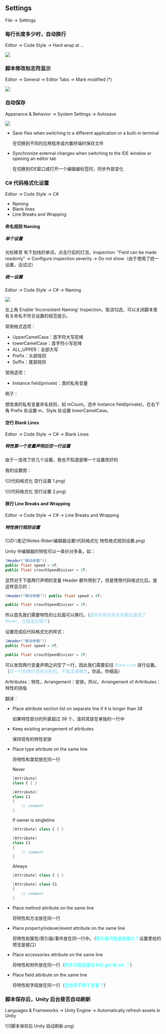 ## Settings

File -> Settings

### 每行长度多少时，自动换行

Editor -> Code Style -> Hard wrap at ...

![](每行多少长度时自动换行.png)

### 脚本修改标志符显示

Editor -> General -> Editor Tabs -> Mark modifled (*)

![](脚本修改标志符显示.png)

### 自动保存

Apperance & Behavior -> System Settings -> Autosave

![](自动保存.png)

- Save files when switching to a different application or a built-in terminal

  在切换到不同的应用程序或内置终端时保存文件

- Synchronize external changes when switching to the IDE window or opening an editor tab

  在切换到IDE窗口或打开一个编辑器标签时，同步外部变化

### C# 代码格式化设置

Editor -> Code Style -> C#

- Naming
- Blank lInes
- Line Breaks and Wrapping

#### 命名规则 Naming

##### 单个设置

光标移至 有下划线的单词，点击行前的灯泡，Inspection: "Field can be made readonly" -> Configure inspection severity -> Do not show（由于使用了统一设置，没试过）

##### 统一设置

Editor -> Code Style -> C# -> Naming

![](命名规则.png)

左上角 Enable ‘Inconsistent Naming’ Inspection，取消勾选，可以关闭脚本里有关命名不符合设置的规范提示。

常用格式选项：

- UpperCamelCase：首字符大写驼峰
- lowerCamelCase：首字符小写驼峰
- ALL_UPPER：全部大写
- Prefix：头部规则
- Suffix：尾部规则

常用选项：

- Instance field(private)：类的私有变量

例子：

想改类的私有变量命名规则，如 mCount。选中 Instance field(private)，在右下角 Prefix 处设置 m，Style 处设置 lowerCamelCase。

#### 空行 Blank Lines

Editor -> Code Style -> C# -> Blank Lines

##### 特性第一个变量声明后空一行设置

由于一连改了好几个设置，我也不知道是哪一个设置改好的

我的设置图：

![](代码格式化 空行设置 1.png)

![](代码格式化 空行设置 2.png)

#### 换行 Line Breaks and Wrapping

Editor -> Code Style -> C# -> Line Breaks and Wrapping

##### 特性换行规则设置

![](D:\笔记\Notes-Rider\编辑器设置\代码格式化 特性格式规则设置.png)

Unity 中编辑器的特性可以一条针对多条，如：

```c#
[Header("移动参数")]
public float speed = 8f;
public float crouchSpeedDivisor = 3f;
```

显然对于下面两行声明的变量 Header 都作用到了。但是使用代码格式化后，是这样显示的：

```c#
[Header("移动参数")] public float speed = 8f;

public float crouchSpeedDivisor = 3f;
```

所以首先我们需要特性的让后面可以换行。（<font color = skyblue>我将和特性相关的都设置成了 Never，也就是会换行</font>）

设置完成后代码格式化的样式：

```c#
[Header("移动参数")]
public float speed = 8f;

public float crouchSpeedDivisor = 3f;
```

可以发现两行变量声明之间空了一行，因此我们需要前往 <font color = skyblue>Blank Line</font> 进行设置。（<font color = skyblue>空一行和换行是有去别的，不能混淆概念</font>，你品，你细品）

Arttributes：特性，Arrangement：安排。所以，Arrangement of Arttributes：特性的排版

翻译：

- Place attribute section list on separate line if it is longer than 38

  如果特性部分的列表超过 38 个，请将其放在单独的一行中

- Keep existing arrangement of attributes

  保持现有的特性安排

- Place type attribute on the same line

  将特性和类型放在同一行

  Never

  ```C#
  [Attribute]
  class C { }
  
  [Attribute]
  class C1
  {
      // comment 
  }
  ```

  If owner is singleline

  ```C#
  [Attribute] class C { }
  
  [Attribute]
  class C1
  {
      // comment 
  }
  ```

  Always

  ```C#
  [Attribute] class C { }
  
  [Attribute] class C1
  {
      // comment 
  }
  ```

- Place method attribute on the same line

  将特性和方法放在同一行

- Place property/indexer/event attribute on the same line

  将特性和属性/索引器/事件放在同一行中。（<font color = cyan>索引器可能是指接口？</font>设置里给的预览是接口）

- Place accessories attribute on the same line

  将特性和附件放在同一行（<font color = cyan>附件可能指属性中的 get 和 set ？</font>）

- Place field attribute on the same line

  将特性和字段放在同一行（<font color = cyan>包括但不限于变量？</font>）

### 脚本保存后，Unity 后台是否自动刷新

Languages & Frameworks -> Unity Engine -> Automatically refresh assets in Unity

![](脚本保存后 Unity 自动刷新.png)